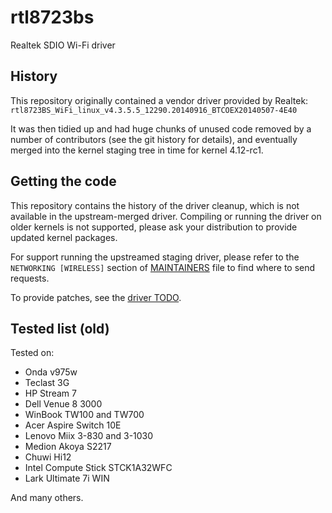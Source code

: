 # rtl8723bs
Realtek SDIO Wi-Fi driver

## History

This repository originally contained a vendor driver provided by Realtek:
`rtl8723BS_WiFi_linux_v4.3.5.5_12290.20140916_BTCOEX20140507-4E40`

It was then tidied up and had huge chunks of unused code removed by a number
of contributors (see the git history for details), and eventually merged into
the kernel staging tree in time for kernel 4.12-rc1.

## Getting the code

This repository contains the history of the driver cleanup, which is not
available in the upstream-merged driver. Compiling or running the
driver on older kernels is not supported, please ask your distribution to
provide updated kernel packages.

For support running the upstreamed staging driver, please refer to the
`NETWORKING [WIRELESS]` section of
[MAINTAINERS](https://git.kernel.org/pub/scm/linux/kernel/git/torvalds/linux.git/tree/MAINTAINERS) file to find where to send requests.

To provide patches, see the [driver TODO](https://git.kernel.org/pub/scm/linux/kernel/git/torvalds/linux.git/tree/drivers/staging/rtl8723bs/TODO).

## Tested list (old)

Tested on:
- Onda v975w
- Teclast 3G
- HP Stream 7
- Dell Venue 8 3000
- WinBook TW100 and TW700
- Acer Aspire Switch 10E
- Lenovo Miix 3-830 and 3-1030
- Medion Akoya S2217
- Chuwi Hi12
- Intel Compute Stick STCK1A32WFC
- Lark Ultimate 7i WIN

And many others.
